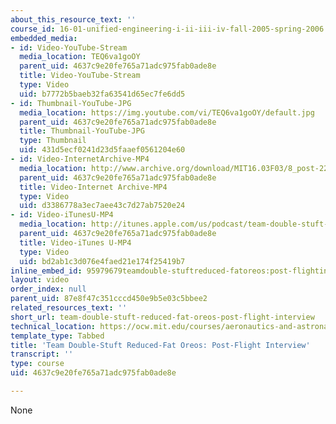 ```yaml
---
about_this_resource_text: ''
course_id: 16-01-unified-engineering-i-ii-iii-iv-fall-2005-spring-2006
embedded_media:
- id: Video-YouTube-Stream
  media_location: TEQ6va1goOY
  parent_uid: 4637c9e20fe765a71adc975fab0ade8e
  title: Video-YouTube-Stream
  type: Video
  uid: b7772b5baeb32fa63541d65ec7fe6dd5
- id: Thumbnail-YouTube-JPG
  media_location: https://img.youtube.com/vi/TEQ6va1goOY/default.jpg
  parent_uid: 4637c9e20fe765a71adc975fab0ade8e
  title: Thumbnail-YouTube-JPG
  type: Thumbnail
  uid: 431d5ecf0241d23d5faaef0561204e60
- id: Video-InternetArchive-MP4
  media_location: http://www.archive.org/download/MIT16.03F03/8_post-220k.mp4
  parent_uid: 4637c9e20fe765a71adc975fab0ade8e
  title: Video-Internet Archive-MP4
  type: Video
  uid: d3386778a3ec7aee43c7d27ab7520e24
- id: Video-iTunesU-MP4
  media_location: http://itunes.apple.com/us/podcast/team-double-stuft-reduced/id354868963?i=80690325
  parent_uid: 4637c9e20fe765a71adc975fab0ade8e
  title: Video-iTunes U-MP4
  type: Video
  uid: bd2ab1c3d076e4faed21e174f25419b7
inline_embed_id: 95979679teamdouble-stuftreduced-fatoreos:post-flightinterview24949090
layout: video
order_index: null
parent_uid: 87e8f47c351cccd450e9b5e03c5bbee2
related_resources_text: ''
short_url: team-double-stuft-reduced-fat-oreos-post-flight-interview
technical_location: https://ocw.mit.edu/courses/aeronautics-and-astronautics/16-01-unified-engineering-i-ii-iii-iv-fall-2005-spring-2006/systems-labs-04/team-double-stuft-reduced-fat-oreos-post-flight-interview
template_type: Tabbed
title: 'Team Double-Stuft Reduced-Fat Oreos: Post-Flight Interview'
transcript: ''
type: course
uid: 4637c9e20fe765a71adc975fab0ade8e

---
```

None